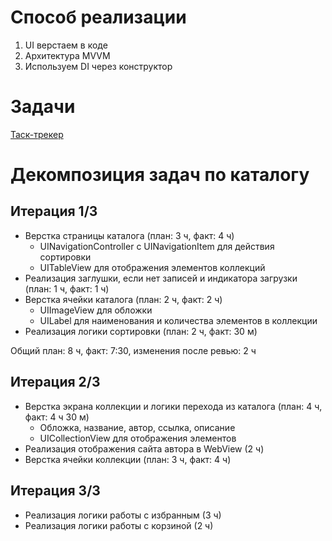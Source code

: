 # Способ реализации

1. UI верстаем в коде
2. Архитектура MVVM
3. Используем DI через конструктор

# Задачи

[Таск-трекер](https://github.com/users/kover/projects/3/views/1)

#  Декомпозиция задач по каталогу

## Итерация 1/3

 - Верстка страницы каталога (план: 3 ч, факт: 4 ч)
    - UINavigationController с UINavigationItem для действия сортировки
    - UITableView для отображения элементов коллекций
 - Реализация заглушки, если нет записей и индикатора загрузки (план: 1 ч, факт: 1 ч)
 - Верстка ячейки каталога (план: 2 ч, факт: 2 ч)
    - UIImageView для обложки
    - UILabel для наименования и количества элементов в коллекции
 - Реализация логики сортировки (план: 2 ч, факт: 30 м)
 
 Общий план: 8 ч, факт: 7:30, изменения после ревью: 2 ч

## Итерация 2/3

 - Верстка экрана коллекции и логики перехода из каталога (план: 4 ч, факт: 4 ч 30 м)
    - Обложка, название, автор, ссылка, описание
    - UICollectionView для отображения элементов
 - Реализация отображения сайта автора в WebView (2 ч)
 - Верстка ячейки коллекции (план: 3 ч, факт: 4 ч)

## Итерация 3/3

 - Реализация логики работы с избранным (3 ч)
 - Реализация логики работы с корзиной (2 ч)
